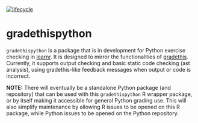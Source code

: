 <!-- badges: start -->
[![lifecycle](https://img.shields.io/badge/lifecycle-experimental-blue.svg)](https://www.tidyverse.org/lifecycle/#experimental)
<!-- badges: end -->

# gradethispython

`gradethispython` is a package that is in development for Python exercise checking in [learnr](http://rstudio.github.io/learnr/). It is designed to mirror the functionalities of [gradethis](https://rstudio-education.github.io/gradethis/). Currently, it supports output checking and basic static code checking (ast analysis), using gradethis-like feedback messages when output or code is incorrect.

**NOTE:** There will eventually be a standalone Python package (and repository) that can be used with this `gradethispython` R wrapper package, or by itself making it accessible for general Python grading use. This will also simplify maintenance by allowing R issues to be opened on this R package, while Python issues to be opened on the Python repository.
